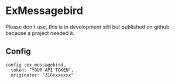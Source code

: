# ExMessagebird

Please don't use, this is in development still but published on github because a project needed it.

## Config

```
config :ex_messagebird,
  token: "YOUR API TOKEN",
  originator: "316xxxxxxx"
```
